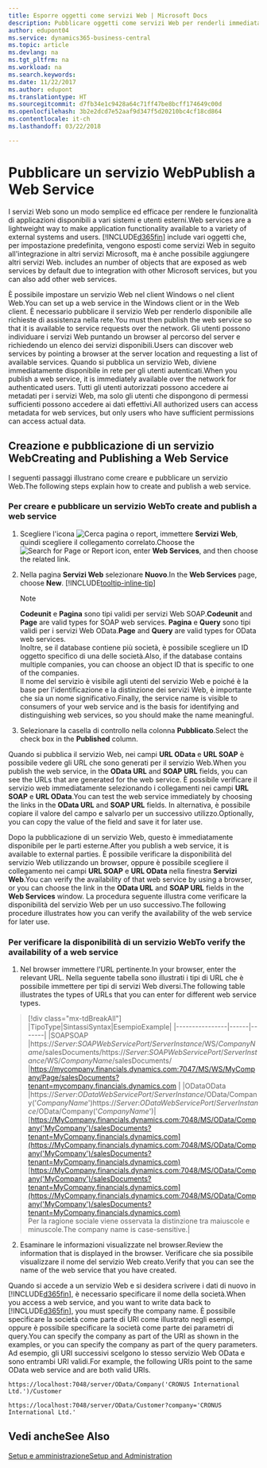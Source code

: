 ```yaml
---
title: Esporre oggetti come servizi Web | Microsoft Docs
description: Pubblicare oggetti come servizi Web per renderli immediatamente disponibili sulla rete.
author: edupont04
ms.service: dynamics365-business-central
ms.topic: article
ms.devlang: na
ms.tgt_pltfrm: na
ms.workload: na
ms.search.keywords: 
ms.date: 11/22/2017
ms.author: edupont
ms.translationtype: HT
ms.sourcegitcommit: d7fb34e1c9428a64c71ff47be8bcff174649c00d
ms.openlocfilehash: 3b2e2dcd7e52aaf9d347f5d20210bc4cf18cd864
ms.contentlocale: it-ch
ms.lasthandoff: 03/22/2018

---
```

# <a name="publish-a-web-service"></a><span data-ttu-id="3d1f2-103">Pubblicare un servizio Web</span><span class="sxs-lookup"><span data-stu-id="3d1f2-103">Publish a Web Service</span></span>
<span data-ttu-id="3d1f2-104">I servizi Web sono un modo semplice ed efficace per rendere le funzionalità di applicazioni disponibili a vari sistemi e utenti esterni.</span><span class="sxs-lookup"><span data-stu-id="3d1f2-104">Web services are a lightweight way to make application functionality available to a variety of external systems and users.</span></span> [!INCLUDE[d365fin](includes/d365fin_md.md)]<span data-ttu-id="3d1f2-105"> include vari oggetti che, per impostazione predefinita, vengono esposti come servizi Web in seguito all'integrazione in altri servizi Microsoft, ma è anche possibile aggiungere altri servizi Web.</span><span class="sxs-lookup"><span data-stu-id="3d1f2-105"> includes an number of objects that are exposed as web services by default due to integration with other Microsoft services, but you can also add other web services.</span></span>  

<span data-ttu-id="3d1f2-106">È possibile impostare un servizio Web nel client Windows o nel client Web.</span><span class="sxs-lookup"><span data-stu-id="3d1f2-106">You can set up a web service in the Windows client or in the Web client.</span></span> <span data-ttu-id="3d1f2-107">È necessario pubblicare il servizio Web per renderlo disponibile alle richieste di assistenza nella rete.</span><span class="sxs-lookup"><span data-stu-id="3d1f2-107">You must then publish the web service so that it is available to service requests over the network.</span></span> <span data-ttu-id="3d1f2-108">Gli utenti possono individuare i servizi Web puntando un browser al percorso del server e richiedendo un elenco dei servizi disponibili.</span><span class="sxs-lookup"><span data-stu-id="3d1f2-108">Users can discover web services by pointing a browser at the server location and requesting a list of available services.</span></span> <span data-ttu-id="3d1f2-109">Quando si pubblica un servizio Web, diviene immediatamente disponibile in rete per gli utenti autenticati.</span><span class="sxs-lookup"><span data-stu-id="3d1f2-109">When you publish a web service, it is immediately available over the network for authenticated users.</span></span> <span data-ttu-id="3d1f2-110">Tutti gli utenti autorizzati possono accedere ai metadati per i servizi Web, ma solo gli utenti che dispongono di permessi sufficienti possono accedere ai dati effettivi.</span><span class="sxs-lookup"><span data-stu-id="3d1f2-110">All authorized users can access metadata for web services, but only users who have sufficient permissions can access actual data.</span></span>

## <a name="creating-and-publishing-a-web-service"></a><span data-ttu-id="3d1f2-111">Creazione e pubblicazione di un servizio Web</span><span class="sxs-lookup"><span data-stu-id="3d1f2-111">Creating and Publishing a Web Service</span></span>  
<span data-ttu-id="3d1f2-112">I seguenti passaggi illustrano come creare e pubblicare un servizio Web.</span><span class="sxs-lookup"><span data-stu-id="3d1f2-112">The following steps explain how to create and publish a web service.</span></span>  

### <a name="to-create-and-publish-a-web-service"></a><span data-ttu-id="3d1f2-113">Per creare e pubblicare un servizio Web</span><span class="sxs-lookup"><span data-stu-id="3d1f2-113">To create and publish a web service</span></span>  

1.  <span data-ttu-id="3d1f2-114">Scegliere l'icona ![Cerca pagina o report](media/ui-search/search_small.png "icona Cerca pagina o report"), immettere **Servizi Web**, quindi scegliere il collegamento correlato.</span><span class="sxs-lookup"><span data-stu-id="3d1f2-114">Choose the ![Search for Page or Report](media/ui-search/search_small.png "Search for Page or Report icon") icon, enter **Web Services**, and then choose the related link.</span></span>  
2.  <span data-ttu-id="3d1f2-115">Nella pagina **Servizi Web** selezionare **Nuovo**.</span><span class="sxs-lookup"><span data-stu-id="3d1f2-115">In the **Web Services** page, choose **New**.</span></span> [!INCLUDE[tooltip-inline-tip](includes/tooltip-inline-tip_md.md)]  

    > [!NOTE]  
    >  <span data-ttu-id="3d1f2-116">**Codeunit** e **Pagina** sono tipi validi per servizi Web SOAP.</span><span class="sxs-lookup"><span data-stu-id="3d1f2-116">**Codeunit** and **Page** are valid types for SOAP web services.</span></span> <span data-ttu-id="3d1f2-117">**Pagina** e **Query** sono tipi validi per i servizi Web OData.</span><span class="sxs-lookup"><span data-stu-id="3d1f2-117">**Page** and **Query** are valid types for OData web services.</span></span>  
    <span data-ttu-id="3d1f2-118">Inoltre, se il database contiene più società, è possibile scegliere un ID oggetto specifico di una delle società.</span><span class="sxs-lookup"><span data-stu-id="3d1f2-118">Also, if the database contains multiple companies, you can choose an object ID that is specific to one of the companies.</span></span>  
    <span data-ttu-id="3d1f2-119">Il nome del servizio è visibile agli utenti del servizio Web e poiché è la base per l'identificazione e la distinzione dei servizi Web, è importante che sia un nome significativo.</span><span class="sxs-lookup"><span data-stu-id="3d1f2-119">Finally, the service name is visible to consumers of your web service and is the basis for identifying and distinguishing web services, so you should make the name meaningful.</span></span>

3.  <span data-ttu-id="3d1f2-120">Selezionare la casella di controllo nella colonna **Pubblicato**.</span><span class="sxs-lookup"><span data-stu-id="3d1f2-120">Select the check box in the **Published** column.</span></span>  

<span data-ttu-id="3d1f2-121">Quando si pubblica il servizio Web, nei campi **URL OData** e **URL SOAP** è possibile vedere gli URL che sono generati per il servizio Web.</span><span class="sxs-lookup"><span data-stu-id="3d1f2-121">When you publish the web service, in the **OData URL** and **SOAP URL** fields, you can see the URLs that are generated for the web service.</span></span> <span data-ttu-id="3d1f2-122">È possibile verificare il servizio web immediatamente selezionando i collegamenti nei campi **URL SOAP** e **URL OData**.</span><span class="sxs-lookup"><span data-stu-id="3d1f2-122">You can test the web service immediately by choosing the links in the **OData URL** and **SOAP URL** fields.</span></span> <span data-ttu-id="3d1f2-123">In alternativa, è possibile copiare il valore del campo e salvarlo per un successivo utilizzo.</span><span class="sxs-lookup"><span data-stu-id="3d1f2-123">Optionally, you can copy the value of the field and save it for later use.</span></span>  

<span data-ttu-id="3d1f2-124">Dopo la pubblicazione di un servizio Web, questo è immediatamente disponibile per le parti esterne.</span><span class="sxs-lookup"><span data-stu-id="3d1f2-124">After you publish a web service, it is available to external parties.</span></span> <span data-ttu-id="3d1f2-125">È possibile verificare la disponibilità del servizio Web utilizzando un browser, oppure è possibile scegliere il collegamento nei campi **URL SOAP** e **URL OData** nella finestra **Servizi Web**.</span><span class="sxs-lookup"><span data-stu-id="3d1f2-125">You can verify the availability of that web service by using a browser, or you can choose the link in the **OData URL** and **SOAP URL** fields in the **Web Services** window.</span></span> <span data-ttu-id="3d1f2-126">La procedura seguente illustra come verificare la disponibilità del servizio Web per un uso successivo.</span><span class="sxs-lookup"><span data-stu-id="3d1f2-126">The following procedure illustrates how you can verify the availability of the web service for later use.</span></span>  

### <a name="to-verify-the-availability-of-a-web-service"></a><span data-ttu-id="3d1f2-127">Per verificare la disponibilità di un servizio Web</span><span class="sxs-lookup"><span data-stu-id="3d1f2-127">To verify the availability of a web service</span></span>  

1.  <span data-ttu-id="3d1f2-128">Nel browser immettere l'URL pertinente.</span><span class="sxs-lookup"><span data-stu-id="3d1f2-128">In your browser, enter the relevant URL.</span></span> <span data-ttu-id="3d1f2-129">Nella seguente tabella sono illustrati i tipi di URL che è possibile immettere per tipi di servizi Web diversi.</span><span class="sxs-lookup"><span data-stu-id="3d1f2-129">The following table illustrates the types of URLs that you can enter for different web service types.</span></span>  
> [!div class="mx-tdBreakAll"]
> |<span data-ttu-id="3d1f2-130">Tipo</span><span class="sxs-lookup"><span data-stu-id="3d1f2-130">Type</span></span>|<span data-ttu-id="3d1f2-131">Sintassi</span><span class="sxs-lookup"><span data-stu-id="3d1f2-131">Syntax</span></span>|<span data-ttu-id="3d1f2-132">Esempio</span><span class="sxs-lookup"><span data-stu-id="3d1f2-132">Example</span></span>|
> |----------------|------|-------|
> |<span data-ttu-id="3d1f2-133">SOAP</span><span class="sxs-lookup"><span data-stu-id="3d1f2-133">SOAP</span></span> |<span data-ttu-id="3d1f2-134">https://*Server*:*SOAPWebServicePort*/*ServerInstance*/WS/*CompanyName*/salesDocuments/</span><span class="sxs-lookup"><span data-stu-id="3d1f2-134">https://*Server*:*SOAPWebServicePort*/*ServerInstance*/WS/*CompanyName*/salesDocuments/</span></span> |https://mycompany.financials.dynamics.com:7047/MS/WS/MyCompany/Page/salesDocuments?tenant=mycompany.financials.dynamics.com |
> |<span data-ttu-id="3d1f2-135">OData</span><span class="sxs-lookup"><span data-stu-id="3d1f2-135">OData</span></span> |<span data-ttu-id="3d1f2-136">https://*Server*:*ODataWebServicePort*/*ServerInstance*/OData/Company('*CompanyName*')</span><span class="sxs-lookup"><span data-stu-id="3d1f2-136">https://*Server*:*ODataWebServicePort*/*ServerInstance*/OData/Company('*CompanyName*')</span></span>|<span data-ttu-id="3d1f2-137">[https://MyCompany.financials.dynamics.com:7048/MS/OData/Company('MyCompany')/salesDocuments?tenant=MyCompany.financials.dynamics.com](https://MyCompany.financials.dynamics.com:7048/MS/OData/Company('MyCompany')/salesDocuments?tenant=MyCompany.financials.dynamics.com)</span><span class="sxs-lookup"><span data-stu-id="3d1f2-137">[https://MyCompany.financials.dynamics.com:7048/MS/OData/Company('MyCompany')/salesDocuments?tenant=MyCompany.financials.dynamics.com](https://MyCompany.financials.dynamics.com:7048/MS/OData/Company('MyCompany')/salesDocuments?tenant=MyCompany.financials.dynamics.com)</span></span> <br />    <span data-ttu-id="3d1f2-138">Per la ragione sociale viene osservata la distinzione tra maiuscole e minuscole.</span><span class="sxs-lookup"><span data-stu-id="3d1f2-138">The company name is case-sensitive.</span></span>|

2.  <span data-ttu-id="3d1f2-139">Esaminare le informazioni visualizzate nel browser.</span><span class="sxs-lookup"><span data-stu-id="3d1f2-139">Review the information that is displayed in the browser.</span></span> <span data-ttu-id="3d1f2-140">Verificare che sia possibile visualizzare il nome del servizio Web creato.</span><span class="sxs-lookup"><span data-stu-id="3d1f2-140">Verify that you can see the name of the web service that you have created.</span></span>  

<span data-ttu-id="3d1f2-141">Quando si accede a un servizio Web e si desidera scrivere i dati di nuovo in [!INCLUDE[d365fin](includes/d365fin_md.md)], è necessario specificare il nome della società.</span><span class="sxs-lookup"><span data-stu-id="3d1f2-141">When you access a web service, and you want to write data back to [!INCLUDE[d365fin](includes/d365fin_md.md)], you must specify the company name.</span></span> <span data-ttu-id="3d1f2-142">È possibile specificare la società come parte di URI come illustrato negli esempi, oppure è possibile specificare la società come parte dei parametri di query.</span><span class="sxs-lookup"><span data-stu-id="3d1f2-142">You can specify the company as part of the URI as shown in the examples, or you can specify the company as part of the query parameters.</span></span> <span data-ttu-id="3d1f2-143">Ad esempio, gli URI successivi scelgono lo stesso servizio Web OData e sono entrambi URI validi.</span><span class="sxs-lookup"><span data-stu-id="3d1f2-143">For example, the following URIs point to the same OData web service and are both valid URIs.</span></span>  

```  
https://localhost:7048/server/OData/Company('CRONUS International Ltd.')/Customer  
```  

```  
https://localhost:7048/server/OData/Customer?company='CRONUS International Ltd.'  
```  

## <a name="see-also"></a><span data-ttu-id="3d1f2-144">Vedi anche</span><span class="sxs-lookup"><span data-stu-id="3d1f2-144">See Also</span></span>  
[<span data-ttu-id="3d1f2-145">Setup e amministrazione</span><span class="sxs-lookup"><span data-stu-id="3d1f2-145">Setup and Administration</span></span>](admin-setup-and-administration.md)  

